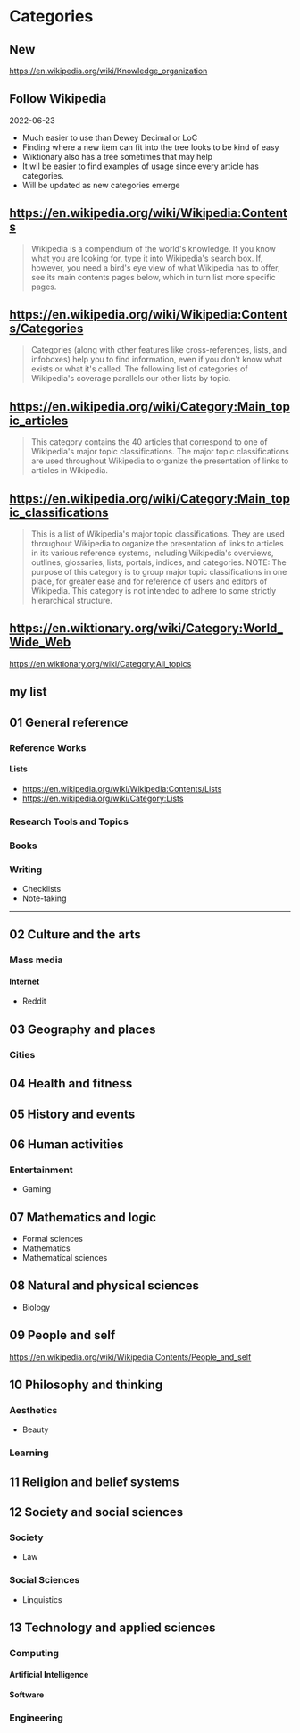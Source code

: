 # Categories

## New

https://en.wikipedia.org/wiki/Knowledge_organization


## Follow Wikipedia

2022-06-23

* Much easier to use than Dewey Decimal or LoC
* Finding where a new item can fit into the tree looks to be kind of easy
* Wiktionary also has a tree sometimes that may help
* It wil be easier to find examples of usage since every article has categories.
* Will be updated as new categories emerge

## https://en.wikipedia.org/wiki/Wikipedia:Contents

> Wikipedia is a compendium of the world's knowledge. If you know what you are looking for, type it into Wikipedia's search box. If, however, you need a bird's eye view of what Wikipedia has to offer, see its main contents pages below, which in turn list more specific pages.

## https://en.wikipedia.org/wiki/Wikipedia:Contents/Categories

> Categories (along with other features like cross-references, lists, and infoboxes) help you to find information, even if you don't know what exists or what it's called. The following list of categories of Wikipedia's coverage parallels our other lists by topic.

## https://en.wikipedia.org/wiki/Category:Main_topic_articles

> This category contains the 40 articles that correspond to one of Wikipedia's major topic classifications. The major topic classifications are used throughout Wikipedia to organize the presentation of links to articles in Wikipedia.

## https://en.wikipedia.org/wiki/Category:Main_topic_classifications

> This is a list of Wikipedia's major topic classifications. They are used throughout Wikipedia to organize the presentation of links to articles in its various reference systems, including Wikipedia's overviews, outlines, glossaries, lists, portals, indices, and categories. NOTE: The purpose of this category is to group major topic classifications in one place, for greater ease and for reference of users and editors of Wikipedia. This category is not intended to adhere to some strictly hierarchical structure.

## https://en.wiktionary.org/wiki/Category:World_Wide_Web

https://en.wiktionary.org/wiki/Category:All_topics


## my list

## 01 General reference

### Reference Works

#### Lists

* https://en.wikipedia.org/wiki/Wikipedia:Contents/Lists
* https://en.wikipedia.org/wiki/Category:Lists

### Research Tools and Topics

### Books


### Writing

* Checklists
* Note-taking

***

## 02 Culture and the arts

### Mass media

#### Internet

* Reddit

## 03 Geography and places

### Cities

## 04 Health and fitness

## 05 History and events

## 06 Human activities

### Entertainment

* Gaming

## 07 Mathematics and logic


* Formal sciences
* Mathematics
* Mathematical sciences

## 08 Natural and physical sciences

* Biology

## 09 People and self

https://en.wikipedia.org/wiki/Wikipedia:Contents/People_and_self


## 10 Philosophy and thinking

### Aesthetics

* Beauty

### Learning

## 11 Religion and belief systems

## 12 Society and social sciences

### Society

* Law

### Social Sciences

* Linguistics

## 13 Technology and applied sciences

### Computing

#### Artificial Intelligence

#### Software

### Engineering

